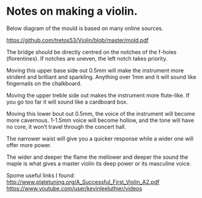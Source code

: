 # Notes on making a violin.

Below diagram of the mould is based on many online sources.

https://github.com/tretos53/Violin/blob/master/mold.pdf

The bridge should be directly centred on the notches of the f-holes (florentines). If notches are uneven, the left notch takes priority.

Moving this upper base side out 0.5mm will make the instrument more strident and brilliant and sparkling. Anything over 1mm and it will sound like fingernails on the chalkboard.

Moving the upper treble side out makes the instrument more flute-like. If you 
go too far it will sound like a cardboard box.

Moving this lower bout out 0.5mm, the voice of the instrument will become more cavernous.
1-1.5mm voice will become hollow, and the tone will have no core, it won’t travel through the concert hall.

The narrower waist will give you a quicker response while a wider one will offer more power.

The wider and deeper the flame the mellower and deeper the sound the maple is what gives a master violin its deep power or its masculine voice.

Spome useful links I found:
http://www.platetuning.org/A_Successful_First_Violin_A2.pdf
https://www.youtube.com/user/kevinleeluthier/videos

